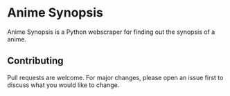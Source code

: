 # Anime Synopsis

Anime Synopsis is a Python webscraper for finding out the synopsis of a anime.

## Contributing
Pull requests are welcome. For major changes, please open an issue first to discuss what you would like to change.
